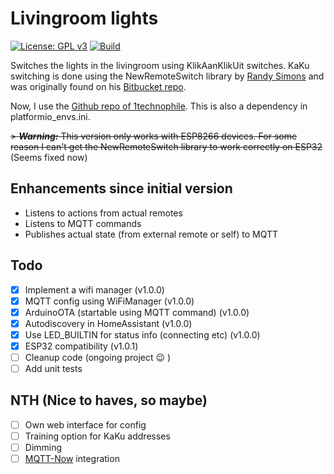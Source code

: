 # Livingroom lights

[![License: GPL v3](https://img.shields.io/badge/License-GPLv3-blue.svg)](https://www.gnu.org/licenses/gpl-3.0)
[![Build](https://github.com/JoostAB/livingroom-lights/actions/workflows/build.yml/badge.svg)](https://github.com/JoostAB/livingroom-lights/actions/workflows/build.yml)

Switches the lights in the livingroom using KlikAanKlikUit switches.
KaKu switching is done using the NewRemoteSwitch library by [Randy Simons](http://randysimons.nl/)
and was originally found on his [Bitbucket repo](https://bitbucket.org/fuzzillogic/433mhzforarduino).

Now, I use the [Github repo of 1technophile](https://github.com/1technophile/NewRemoteSwitch). This is also a dependency in platformio_envs.ini.

~~> **_Warning:_** This version only works with ESP8266 devices. For some reason I can't get the NewRemoteSwitch library to work correctly on ESP32~~
(Seems fixed now)

## Enhancements since initial version

- Listens to actions from actual remotes
- Listens to MQTT commands
- Publishes actual state (from external remote or self) to MQTT

## Todo

- [X] Implement a wifi manager (v1.0.0)
- [X] MQTT config using WiFiManager (v1.0.0)
- [X] ArduinoOTA (startable using MQTT command) (v1.0.0)
- [X] Autodiscovery in HomeAssistant (v1.0.0)
- [X] Use LED_BUILTIN for status info (connecting etc) (v1.0.0)
- [X] ESP32 compatibility (v1.0.1)
- [ ] Cleanup code (ongoing project :wink: )
- [ ] Add unit tests

## NTH (Nice to haves, so maybe)

- [ ] Own web interface for config
- [ ] Training option for KaKu addresses
- [ ] Dimming
- [ ] [MQTT-Now](https://github.com/JoostAB/mqtt-now) integration
